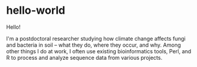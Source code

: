 # hello-world

Hello!

I'm a postdoctoral researcher studying how climate change affects fungi and bacteria in soil – what they do, where they occur, and why. Among other things I do at work, I often use existing bioinformatics tools, Perl, and R to process and analyze sequence data from various projects.

